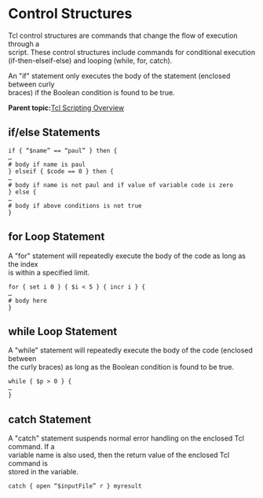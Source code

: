 # Control Structures

Tcl control structures are commands that change the flow of execution through a<br /> script. These control structures include commands for conditional execution<br /> \(if-then-elseif-else\) and looping \(while, for, catch\).

An "if" statement only executes the body of the statement \(enclosed between curly<br /> braces\) if the Boolean condition is found to be true.

**Parent topic:**[Tcl Scripting Overview](GUID-57D1B766-9771-410F-B0F1-9199613DB164.md)

## if/else Statements

```
if { “$name” == “paul” } then {
…
# body if name is paul
} elseif { $code == 0 } then {
…
# body if name is not paul and if value of variable code is zero
} else {
…
# body if above conditions is not true
}
```

## for Loop Statement

A "for" statement will repeatedly execute the body of the code as long as the index<br /> is within a specified limit.

```
for { set i 0 } { $i < 5 } { incr i } {
…
# body here
}
```

## while Loop Statement

A "while" statement will repeatedly execute the body of the code \(enclosed between<br /> the curly braces\) as long as the Boolean condition is found to be true.

```
while { $p > 0 } {
…
}
```

## catch Statement

A "catch" statement suspends normal error handling on the enclosed Tcl command. If a<br /> variable name is also used, then the return value of the enclosed Tcl command is<br /> stored in the variable.

```
catch { open “$inputFile” r } myresult
```

